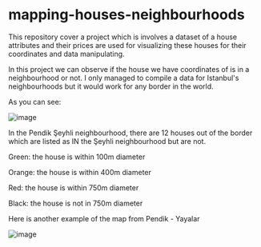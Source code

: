 # mapping-houses-neighbourhoods
This repository cover a project which is involves a dataset of a house attributes and their prices are used for visualizing these houses for their coordinates and data manipulating. 

In this project we can observe if the house we have coordinates of is in a neighbourhood or not. I only managed to compile a data for Istanbul's neighbourhoods but it would work for any border in the world.

As you can see:

![image](https://github.com/okanergun/mapping-houses-neighbourhoods/assets/20783326/981eb68b-2865-4f25-a4e0-80422b7958fe)

In the Pendik Şeyhli neighbourhood, there are 12 houses out of the border which are listed as IN the Şeyhli neighbourhood but are not. 


Green:   the house is within 100m diameter

Orange:  the house is within 400m diameter

Red:     the house is within 750m diameter

Black:   the house is not in 750m diameter

Here is another example of the map from Pendik - Yayalar

![image](https://github.com/okanergun/mapping-houses-neighbourhoods/assets/20783326/d8202cd0-d5f9-468a-9d77-651a48bbf422)
